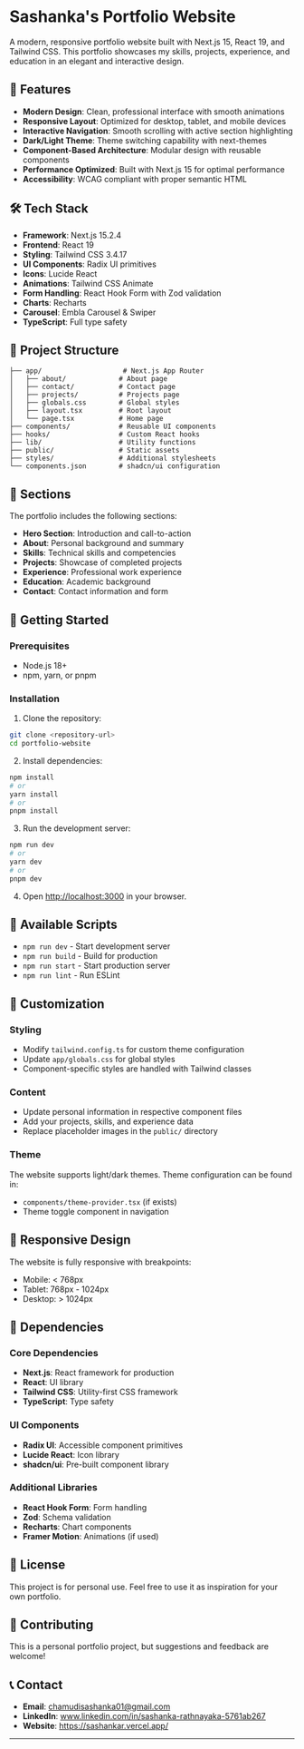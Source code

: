 # Sashanka's Portfolio Website

A modern, responsive portfolio website built with Next.js 15, React 19, and Tailwind CSS. This portfolio showcases my skills, projects, experience, and education in an elegant and interactive design.

## 🚀 Features

- **Modern Design**: Clean, professional interface with smooth animations
- **Responsive Layout**: Optimized for desktop, tablet, and mobile devices
- **Interactive Navigation**: Smooth scrolling with active section highlighting
- **Dark/Light Theme**: Theme switching capability with next-themes
- **Component-Based Architecture**: Modular design with reusable components
- **Performance Optimized**: Built with Next.js 15 for optimal performance
- **Accessibility**: WCAG compliant with proper semantic HTML

## 🛠️ Tech Stack

- **Framework**: Next.js 15.2.4
- **Frontend**: React 19
- **Styling**: Tailwind CSS 3.4.17
- **UI Components**: Radix UI primitives
- **Icons**: Lucide React
- **Animations**: Tailwind CSS Animate
- **Form Handling**: React Hook Form with Zod validation
- **Charts**: Recharts
- **Carousel**: Embla Carousel & Swiper
- **TypeScript**: Full type safety

## 📁 Project Structure

```
├── app/                    # Next.js App Router
│   ├── about/             # About page
│   ├── contact/           # Contact page
│   ├── projects/          # Projects page
│   ├── globals.css        # Global styles
│   ├── layout.tsx         # Root layout
│   └── page.tsx           # Home page
├── components/            # Reusable UI components
├── hooks/                 # Custom React hooks
├── lib/                   # Utility functions
├── public/                # Static assets
├── styles/                # Additional stylesheets
└── components.json        # shadcn/ui configuration
```

## 🎨 Sections

The portfolio includes the following sections:

- **Hero Section**: Introduction and call-to-action
- **About**: Personal background and summary
- **Skills**: Technical skills and competencies
- **Projects**: Showcase of completed projects
- **Experience**: Professional work experience
- **Education**: Academic background
- **Contact**: Contact information and form

## 🚀 Getting Started

### Prerequisites

- Node.js 18+ 
- npm, yarn, or pnpm

### Installation

1. Clone the repository:
```bash
git clone <repository-url>
cd portfolio-website
```

2. Install dependencies:
```bash
npm install
# or
yarn install
# or
pnpm install
```

3. Run the development server:
```bash
npm run dev
# or
yarn dev
# or
pnpm dev
```

4. Open [http://localhost:3000](http://localhost:3000) in your browser.

## 📜 Available Scripts

- `npm run dev` - Start development server
- `npm run build` - Build for production
- `npm run start` - Start production server
- `npm run lint` - Run ESLint

## 🎨 Customization

### Styling
- Modify `tailwind.config.ts` for custom theme configuration
- Update `app/globals.css` for global styles
- Component-specific styles are handled with Tailwind classes

### Content
- Update personal information in respective component files
- Add your projects, skills, and experience data
- Replace placeholder images in the `public/` directory

### Theme
The website supports light/dark themes. Theme configuration can be found in:
- `components/theme-provider.tsx` (if exists)
- Theme toggle component in navigation

## 📱 Responsive Design

The website is fully responsive with breakpoints:
- Mobile: < 768px
- Tablet: 768px - 1024px
- Desktop: > 1024px

## 🔧 Dependencies

### Core Dependencies
- **Next.js**: React framework for production
- **React**: UI library
- **Tailwind CSS**: Utility-first CSS framework
- **TypeScript**: Type safety

### UI Components
- **Radix UI**: Accessible component primitives
- **Lucide React**: Icon library
- **shadcn/ui**: Pre-built component library

### Additional Libraries
- **React Hook Form**: Form handling
- **Zod**: Schema validation
- **Recharts**: Chart components
- **Framer Motion**: Animations (if used)

## 📄 License

This project is for personal use. Feel free to use it as inspiration for your own portfolio.

## 🤝 Contributing

This is a personal portfolio project, but suggestions and feedback are welcome!

## 📞 Contact

- **Email**:  chamudisashanka01@gmail.com
- **LinkedIn**: www.linkedin.com/in/sashanka-rathnayaka-5761ab267
- **Website**:  https://sashankar.vercel.app/

---

